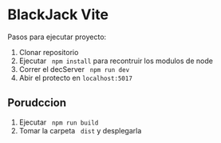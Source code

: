 # BlackJack Vite

Pasos para ejecutar proyecto:

1. Clonar repositorio
2. Ejecutar ``` npm install``` para recontruir los modulos de node
3. Correr el decServer ``` npm run dev```
4. Abir el protecto en ```localhost:5017```

## Porudccion

1. Ejecutar ``` npm run build```
2. Tomar la carpeta ``` dist``` y desplegarla